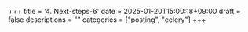 +++
title = '4. Next-steps-6'
date = 2025-01-20T15:00:18+09:00
draft = false
descriptions = ""
categories = ["posting", "celery"]
+++
